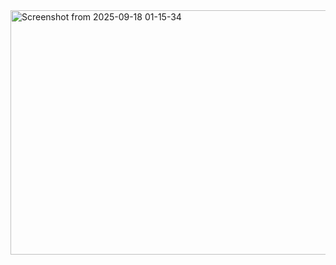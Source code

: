 <img width="839" height="391" alt="Screenshot from 2025-09-18 01-15-34" src="https://github.com/user-attachments/assets/40934d32-23e1-4f74-9470-5cfef733d625" />
